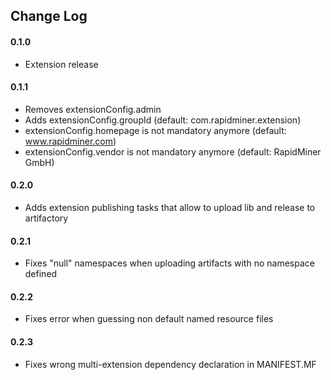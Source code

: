 ## Change Log
#### 0.1.0 
* Extension release
#### 0.1.1
* Removes extensionConfig.admin
* Adds extensionConfig.groupId  (default: com.rapidminer.extension)
* extensionConfig.homepage is not mandatory anymore (default: www.rapidminer.com)
* extensionConfig.vendor is not mandatory anymore (default: RapidMiner GmbH)
#### 0.2.0
* Adds extension publishing tasks that allow to upload lib and release to artifactory
#### 0.2.1
* Fixes "null" namespaces when uploading artifacts with no namespace defined
#### 0.2.2
* Fixes error when guessing non default named resource files 
#### 0.2.3
* Fixes wrong multi-extension dependency declaration in MANIFEST.MF 
